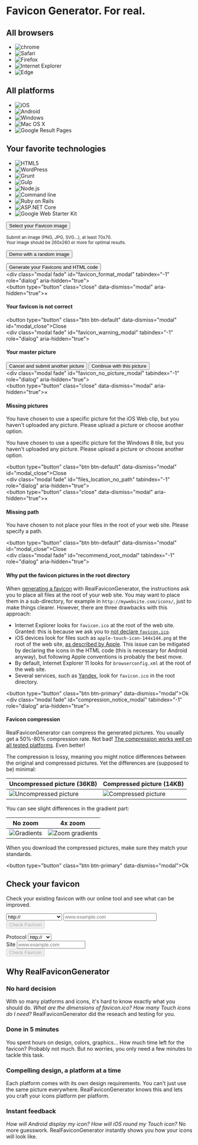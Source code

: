 <div class="col-md-12"> <h1>Favicon Generator. For real.</h1> <div class="homepage_full_form"> <div class="tech_list_container"> <div class="tech_list"> <h2> All browsers </h2> <ul> <li><img src="/homepage_icons/browsers/chrome.png" srcset="/homepage_icons/browsers/chrome_2x.png 2x" title="Chrome" alt="chrome"></li><li><img src="/homepage_icons/browsers/safari.png" srcset="/homepage_icons/browsers/safari_2x.png 2x" title="Safari" alt="Safari"></li><li><img src="/homepage_icons/browsers/firefox.png" srcset="/homepage_icons/browsers/firefox_2x.png 2x" title="Firefox" alt="Firefox"></li><li><img src="/homepage_icons/browsers/ie.png" srcset="/homepage_icons/browsers/ie_2x.png 2x" title="Internet Explorer" alt="Internet Explorer"></li><li><img src="/homepage_icons/browsers/edge.png" srcset="/homepage_icons/browsers/edge_2x.png 2x" title="Edge" alt="Edge"></li></ul> <h2> All platforms </h2> <ul> <li> <img src="/homepage_icons/platforms/ios_13.png" srcset="/homepage_icons/platforms/ios_13_2x.png 2x" title="iOS" alt="iOS"> </li><li> <img src="/homepage_icons/platforms/android.png" srcset="/homepage_icons/platforms/android_2x.png 2x" title="Android" alt="Android"> </li><li> <img src="/homepage_icons/platforms/windows.png" srcset="/homepage_icons/platforms/windows_2x.png 2x" title="Windows" alt="Windows"> </li><li> <img src="/homepage_icons/platforms/mac_os_x.png" srcset="/homepage_icons/platforms/mac_os_x_2x.png 2x" title="Mac OS X" alt="Mac OS X"> </li><li> <img src="/homepage_icons/platforms/google.png" srcset="/homepage_icons/platforms/google_2x.png 2x" title="Google Result Pages" alt="Google Result Pages"> </li></ul> <h2> Your favorite technologies </h2> <ul> <li> <img src="/homepage_icons/technologies/html5.png" srcset="/homepage_icons/technologies/html5_2x.png 2x" title="HTML5" alt="HTML5"> </li><li> <img src="/homepage_icons/technologies/wordpress.png" srcset="/homepage_icons/technologies/wordpress_2x.png 2x" title="WordPress" alt="WordPress"> </li><li> <img src="/homepage_icons/technologies/grunt.png" srcset="/homepage_icons/technologies/grunt_2x.png 2x" title="Grunt" alt="Grunt"> </li><li> <img src="/homepage_icons/technologies/gulp.png" srcset="/homepage_icons/technologies/gulp_2x.png 2x" title="Gulp" alt="Gulp"> </li><li> <img src="/homepage_icons/technologies/node.png" srcset="/homepage_icons/technologies/node_2x.png 2x" title="Node.js" alt="Node.js"> </li><li> <img src="/homepage_icons/technologies/command-line.png" srcset="/homepage_icons/technologies/command-line_2x.png 2x" title="Command line" alt="Command line"> </li><li> <img src="/homepage_icons/technologies/ror.png" srcset="/homepage_icons/technologies/ror_2x.png 2x" title="Ruby on Rails" alt="Ruby on Rails"> </li><li> <img src="/homepage_icons/technologies/aspnet.png" srcset="/homepage_icons/technologies/aspnet_2x.png 2x" title="ASP.NET Core" alt="ASP.NET Core"> </li><li> <img src="/homepage_icons/technologies/google-web-starter-kit.png" srcset="/homepage_icons/technologies/google-web-starter-kit_2x.png 2x" title="Google Web Starter Kit" alt="Google Web Starter Kit"> </li></ul> </div></div><div> <form id="favicon_uploader_form" style="position: relative;"> <div id="favicon_uploader"> <button type="button" id="select_favicon_picture_button" class="btn btn-lg btn-primary" style="position: relative; z-index: 0;"> Select your Favicon image </button> <p> <small> Submit an image (PNG, JPG, SVG...), at least 70x70. <br>Your image should be 260x260 or more for optimal results. </small> </p><span id="demo_favicon_uploader"> <div> <button type="button" id="favicon_demo_button" class="btn btn-default btn-lg"> Demo with a random image </button> </div></span> </div><div id="p1eg2s5sl2ivo11hg150j1qe71gis0_html5_container" class="plupload html5" style="position: absolute; background: transparent; width: 399px; height: 46px; overflow: hidden; z-index: -1; opacity: 0; top: 0px; left: 0px;"> <input id="p1eg2s5sl2ivo11hg150j1qe71gis0_html5" style="font-size: 999px; position: absolute; width: 100%; height: 100%;" type="file" accept="image/png,image/jpeg,image/gif,image/svg+xml"> </div></form> <div class="progress progress-striped active" id="favicon_upload_progress" style="display: none"> <div id="favicon_upload_progress_bar" class="progress-bar" role="progressbar" aria-valuenow="0" aria-valuemin="0" aria-valuemax="100" style="width: 0%;"> <span class="sr-only">0% completed</span> </div></div><div id="favicon_form_container" style="display: none"> <form role="form" id="favicon_form" action="/start_favicon_generation" method="post"> <div id="desktop_favicon" class="alert alert-info"> <h2>Favicon for Desktop Browsers and Google Result Pages</h2> <p> The classic favicon is used by desktop browsers and other platforms. For example, search engines such as Google and Yandex are showing this icon in their search results. </p><div class="row desktop-favicon-previews"> <div class="col-md-3"> <h3>Desktop browsers</h3> <h4> Default theme </h4> <div id="desktop_icon_editor" class="desktop_editor_preview"></div><h4> Dark theme / Incognito </h4> <div id="desktop_icon_editor_dark_mode" class="desktop_editor_preview"></div></div><div class="col-md-9"> <h3>Google result pages</h3> <div class="row"> <div class="col-md-8"> <h4> Desktop </h4> <div id="desktop_icon_editor_google_desktop" class="desktop_editor_preview"> </div></div><div class="col-md-4"> <h4> Mobile </h4> <div id="desktop_icon_editor_google_mobile" class="desktop_editor_preview"> </div></div></div></div></div><div id="desktop_favicon_icon_settings"> <p> The favicon for desktop browsers is often the web site logo itself. However, a lack of contrast with the tabs or Google result pages can disrupts the appearance of the icon. Adding a solid background can make your favicon more resilient. </p><div class="radio"> <label> <input type="radio" name="desktop_favicon_design" id="desktop_favicon_raw" value="raw" checked=""> Use the original image as is. </label> </div><div class="radio"> <label> <input type="radio" name="desktop_favicon_design" id="desktop_favicon_background" value="background"> <span>Add margins and a plain background.</span> </label> <div class="form-inline"> <div class="form-group"> <label for="desktop_favicon_background_color">Background color</label> <input type="text" class="form-control" value="#333333" id="desktop_favicon_background_color" name="desktop_favicon_background_color" data-color="rgb(51, 51, 51)" disabled=""> </div><div class="form-group"> <label for="desktop_background_radius">Background radius</label> <span id="desktop_background_radius_container"> <input type="text" id="desktop_background_radius" name="desktop_background_radius" value="" data-slider-min="0" data-slider-max="20" data-slider-step="1" data-slider-value="9" data-slider-orientation="horizontal" data-slider-selection="before" data-slider-tooltip="hide"> </span> </div><div class="form-group"> <label for="desktop_image_size">Image size</label> <span id="desktop_image_size_container"> <input type="text" id="desktop_image_size" name="desktop_image_size" value="" data-slider-min="5" data-slider-max="10" data-slider-step="1" data-slider-value="8" data-slider-orientation="horizontal" data-slider-selection="before" data-slider-tooltip="hide"> </span> </div></div></div></div></div><div id="ios_favicon" class="alert alert-info"> <h2>Favicon for iOS - Web Clip</h2> <p>iPhone and iPad users can pin your web site on their home screen. The link looks like a native app. </p><div class="media"> <span class="pull-left"> <div class="media_object"> <div id="ios_favicon_icon_sample_container" class="favicon_preview_container"> <img id="ios_favicon_home_screen" src="/ios_home_screen.png" alt="iOS home screen"> <div id="ios_favicon_icon_black_background" class="ios_favicon_preview"></div><div id="ios_favicon_icon_background" class="ios_favicon_preview" style="display: none"></div><canvas id="ios_favicon_preview" class="ios_favicon_preview ios_favicon_preview_picture"></canvas> <canvas id="ios_favicon_dedicated_preview" class="ios_favicon_preview ios_favicon_preview_picture" style="display:none"></canvas> <img id="ios_favicon_home_screen_transparent_window" src="/ios_home_screen_transparent_window.png" alt="iOS home screen"> </div></div></span> <div id="ios_favicon_icon_settings" class="media-body"> <ul class="nav nav-tabs"> <li class="active" id="ios_settings_sub_form_tab"> <a href="#ios_main_settings_sub_form" data-toggle="tab" id="ios_main_settings_sub_form_link">Settings</a> </li><li id="ios_assets_sub_form_tab"> <a href="#ios_assets_sub_form" data-toggle="tab" id="ios_assets_sub_form_link">Assets</a> </li><li id="ios_dedicated_picture_sub_form_tab"> <a href="#ios_dedicated_picture_sub_form" data-toggle="tab" id="ios_dedicated_picture_sub_form_link">Dedicated picture</a> </li></ul> <div class="tab-content"> <div class="tab-pane fade in active" id="ios_main_settings_sub_form"> <p id="ios_favicon_notice_transparent">Your favicon is transparent. This is usually a good thing, but not for iOS Web Clips which are supposed to be opaque. Look at the sample on the left, this is how a user would see your favicon as a Web Clip on his device. What to do about this? </p><p id="ios_favicon_notice_opaque">Your favicon is not transparent. This is a good thing for iOS Web Clips. Yet, web clip corners are rounded. Depending of your favicon, it may disrupt its design. For example, if your favicon features a square border, it will be cut at the corners. Look at the sample on the left and check how your favicon will be rendered on iOS. What do you want to do? </p><div class="radio"> <label> <input type="radio" name="ios_favicon_policy" id="ios_favicon_do_nothing" value="no_change" checked=""> Use the original favicon as is. <span id="transparent_web_clip_notice">iOS will fill the transparent regions with black.</span> </label> </div><div class="radio"> <label> <input type="radio" name="ios_favicon_policy" id="ios_favicon_background" value="background_and_margin"> <span id="ios_favicon_background_transparent">Add a solid, plain background to fill the transparent regions.</span> <span id="ios_favicon_background_opaque">Add margins and a plain background.</span> </label> <div class="form-inline" id="ios_background_color_form"> <label for="ios_favicon_background_color">Background color</label> <input type="text" class="form-control" value="#ffffff" id="ios_favicon_background_color" name="ios_favicon_background_color" data-color="rgb(0, 0, 0)" disabled=""> <span class="pick_color_notice">Tip: You can pick a color directly from the preview.</span> </div><div class="form-inline"> <label for="ios_margin_size">Margin size (for a 57x57 icon)</label> <span id="ios_margin_size_container"> <input type="text" id="ios_margin_size" name="ios_margin_size" value="" data-slider-min="0" data-slider-max="15" data-slider-step="1" data-slider-value="4" data-slider-orientation="horizontal" data-slider-selection="before" data-slider-tooltip="show"> </span> </div></div></div><div class="tab-pane fade" id="ios_assets_sub_form"> <p>We always create a single, high resolution, one-size-fits-all icon. Everything else is optional. </p><p> </p><h3>iOS 7 and Later</h3> <div class="checkbox"> <label> <input type="checkbox" name="ios_generated_icons_ios7" id="ios_generated_icons_ios7"> Create all icons for iOS 7 and later </label> </div><h3>iOS 6 and Prior</h3> <div class="checkbox"> <label> <input type="checkbox" name="ios_generated_icons_ios6" id="ios_generated_icons_ios6"> Create all icons for iOS 6 and prior </label> </div><h3>Miscellaneous</h3> <div class="checkbox"> <label> <input type="checkbox" name="ios_declare_only_one" id="ios_declare_only_one" checked=""> In the HTML, declare only the icon with the highest resolution </label> </div><div class="checkbox"> <label> <input type="checkbox" name="ios_generate_precomposed_icons" id="ios_generate_precomposed_icons"> Generate the corresponding precomposed icons </label> </div></div><div class="tab-pane fade" id="ios_dedicated_picture_sub_form"> <div class="row pick_picture_pictures_container"> <div class="col-md-4"> <p> If your master picture does not fit iOS well, you can submit a picture designed especially for iOS. </p><div class="form-group pick_picture_button_container" id="ios_favicon_pick_picture_container"> <button type="button" class="btn btn-primary" id="ios_favicon_pick_picture_button">Pick picture for iOS</button> </div></div><div class="col-md-4"> <div class="radio"> <label> <input type="radio" name="ios_picture" id="ios_picture_general_radio" value="general" checked=""> Master picture<br><img id="ios_picture_general" class="master_picture_thumbnail"> </label> </div></div><div class="col-md-4"> <div class="radio" id="ios_picture_dedicated_container" style="display:none"> <label> <input type="radio" name="ios_picture" id="ios_picture_dedicated_radio" value="dedicated"> Dedicated picture<br><img id="ios_picture_dedicated" class="master_picture_thumbnail"> </label> </div><img id="ios_picture_dedicated_spinner" class="dedicated_picture_spinner" src="/spinner.gif" style="display:none"> </div></div></div></div></div></div></div><div id="illustrations" class="alert alert-warning"> <div class="row"> <div class="col-md-12"> <h2>Toubles with your illustrations and visuals?</h2> <div class="row"> <div class="col-md-10"> <p class="lead"> Your favicon will ready in a minute. What about your illustrations? </p><p class="lead"> Your website probably needs illustrations and visuals. We are working on something new and would like to know if this is what you need. </p><p> <a class="btn btn-warning btn-lg" href="https://philippebernard246806.typeform.com/to/Jmb4LHZs" target="_blank"> Take the survey </a> </p></div><div class="col-md-2"> <img class="img-responsive" src="/assets/images/testing/confused.png"> </div></div></div></div></div><div id="android_favicon" class="alert alert-info"> <h2>Favicon for Android Chrome</h2> <p>Add to Homescreen is a also a feature of Android Chrome. Your visitors can mix their natives apps and web bookmarks. </p><div class="media"> <span class="pull-left"> <div class="media_object"> <div id="android_favicon_icon_sample_container" class="favicon_preview_container" data-view="homescreen"> <img id="android_favicon_home_screen" src="/android_home_screen.png" alt="Android home screen"> <div class="android_favicon_preview android_favicon_preview_container_background" style="display:none"></div><canvas class="android_favicon_preview android_favicon_preview_picture android_favicon_plain_preview"></canvas> <canvas class="android_favicon_preview android_favicon_preview_picture android_favicon_plain_dedicated_preview" style="display:none"></canvas> <canvas class="android_favicon_preview android_favicon_preview_picture android_favicon_with_shadow_preview" style="display:none"></canvas> <canvas class="android_favicon_preview android_favicon_preview_picture android_favicon_with_shadow_dedicated_preview" style="display:none"></canvas> <img id="android_favicon_home_screen_transparent_icon" src="/android_home_screen_transparent_window.png?v=20160712" alt="Android home screen"> <span id="android_favicon_caption" class="android_app_name_caption">My app</span> </div><div id="android_switcher_sample_container" class="favicon_preview_container" data-view="switcher" style="display:none"> <img id="android_switcher" src="/android_switcher.png" alt="Android switcher"> <div id="android_theme_bar_preview"></div><img id="android_theme_bar_preview_cross_light" class="android_theme_bar_preview_cross" src="/android_switcher_cross_light.png" alt="Android Chrome Switcher - Light cross" style="display: none"> <img id="android_theme_bar_preview_cross_dark" class="android_theme_bar_preview_cross" src="/android_switcher_cross_dark.png" alt="Android Chrome Switcher - dark cross"> <img id="android_theme_bar_preview_icon_browser" class="android_theme_bar_preview_icon" src="/android_theme_icon_browser.png" alt="Android Chrome Switcher - Browser icon" style="display: none"> <img id="android_theme_bar_preview_icon_standalone" class="android_theme_bar_preview_icon" src="/android_theme_icon_standalone.png" alt="Android Chrome Switcher - Standalone icon"> <span id="android_theme_bar_preview_title_browser" class="android_theme_bar_preview_title android_black_or_white_text">Chrome</span> <span id="android_theme_bar_preview_title_standalone" class="android_theme_bar_preview_title android_black_or_white_text android_app_name_caption" style="display: none">My app</span> <img id="android_theme_navigation" src="/android_chrome_theme_navigation.png" alt="Android Chrome Switcher - Navigation" style="display: none"> </div><div id="android_splash_sample_container" class="favicon_preview_container" data-view="splashscreen" style="display:none"> <img id="android_favicon_splash_screen" src="/android_splash_screen.png" srcset="/android_splash_screen_2x.png 2x" alt="Android splash screen"> <div class="android_favicon_preview android_favicon_preview_container_background" style="display:none"></div><canvas class="android_favicon_preview android_favicon_preview_picture android_favicon_plain_preview"></canvas> <canvas class="android_favicon_preview android_favicon_preview_picture android_favicon_plain_dedicated_preview" style="display:none"></canvas> <canvas class="android_favicon_preview android_favicon_preview_picture android_favicon_with_shadow_preview" style="display:none"></canvas> <canvas class="android_favicon_preview android_favicon_preview_picture android_favicon_with_shadow_dedicated_preview" style="display:none"></canvas> <span id="android_splash_title" class="android_black_or_white_text android_app_name_caption"></span> </div></div><div id="android_preview_switcher"> <span class="btn-group" role="group"> <button id="android_chome_homescreen_button" type="button" class="btn btn-primary active" data-toggle="button" aria-pressed="true" autocomplete="off">Home</button> <button id="android_chome_switcher_button" type="button" class="btn btn-primary" data-toggle="button" aria-pressed="false" autocomplete="off">Switcher</button> <button id="android_chome_splashscreen_button" type="button" class="btn btn-primary" data-toggle="button" aria-pressed="false" autocomplete="off">Splash</button> </span> </div></span> <div id="android_favicon_icon_settings" class="media-body"> <ul class="nav nav-tabs"> <li class="active" id="android_settings_sub_form_tab"> <a href="#android_main_settings_sub_form" data-toggle="tab" id="android_main_settings_sub_form_link">Main settings</a> </li><li id="android_options_sub_form_tab"> <a href="#android_options_sub_form" data-toggle="tab" id="android_options_sub_form_link">Options</a> </li><li id="android_assets_sub_form_tab"> <a href="#android_assets_sub_form" data-toggle="tab" id="android_assets_sub_form_link">Assets</a> </li><li id="android_dedicated_picture_sub_form_tab"> <a href="#android_dedicated_picture_sub_form" data-toggle="tab" id="android_dedicated_picture_sub_form_link">Dedicated picture</a> </li></ul> <div class="tab-content"> <div class="tab-pane fade in active" id="android_main_settings_sub_form"> <p> Android is flexible regarding icon design. However, it automatically rounds icons which can be bad news if your icon needs square corners. Also, make sure your favicon will always be prominent, whatever the background. Use the options below to find the best fit. </p><div class="radio"> <label> <input type="radio" name="android_icon_aspect" id="android_icon_aspect_no_change" value="no_change" checked=""> No change, keep the master picture as it is. </label> </div><div class="radio"> <label> <input type="radio" name="android_icon_aspect" id="android_icon_aspect_background_and_margin" value="background_and_margin"> <span id="android_favicon_background_transparent">Add a solid, plain background to fill the transparent regions.</span> <span id="android_favicon_background_opaque">Add margins and a plain background.</span> </label> </div><div class="form-inline" id="android_background_color_form"> <label for="android_background_color">Background color</label> <input type="text" class="form-control color_field" value="#ffffff" id="android_background_color" name="android_background_color" data-color="rgb(0, 0, 0)" disabled="disabled" data-scoped-field="android-color"> <span class="pick_color_notice">Tip: You can pick a color directly from the preview.</span> </div><div class="form-inline"> <label for="android_margin_size">Margin size (for a 96x96 icon)</label> <span id="android_margin_size_container"> <input type="text" id="android_margin_size" name="android_margin_size" value="" data-slider-min="0" data-slider-max="20" data-slider-step="1" data-slider-value="8" data-slider-orientation="horizontal" data-slider-selection="before" data-slider-tooltip="show"> </span> </div><div class="radio"> <label> <input type="radio" name="android_icon_aspect" id="android_icon_aspect_shadow" value="shadow"> Apply a slight drop shadow, similar to official Google apps (Gmail, Play Store, YouTube...). </label> </div><div class="form-inline" id="android_app_name_form"> <label for="android_app_name">App name</label> <input type="text" class="form-control app_name_field" value="" id="android_app_name" name="android_app_name" placeholder="My App"> </div><div class="form-inline" id="android_theme_color_form"> <label for="android_theme_color">Theme color</label> <input type="text" class="form-control color_field" value="#ffffff" id="android_theme_color" name="android_theme_color" data-color="rgb(0, 0, 0)" data-scoped-field="android-color"> <span class="pick_color_notice">Starting with Android Lollipop, you can customize the color of the task bar in the switcher.</span> </div></div><div class="tab-pane fade" id="android_options_sub_form"> <p> Android Chrome M39 introduces a manifest that helps you refine the behavior of the Add to Homescreen link. </p><div class="radio"> <label> <input type="radio" name="android_manifest_app_mode" id="android_manifest_app_mode_browser" value="browser"> Browser. In this mode, when the user clicks the link, Android Chrome behaves as if the page was opened like any regular web site. </label> </div><div class="radio"> <label> <input type="radio" name="android_manifest_app_mode" id="android_manifest_app_mode_standalone" value="standalone" checked=""> Standalone. In this mode, Android Chrome gives a little more "native" style to the opened page. In particular, it lets you enforce the start URL and screen orientation. It also remove the navigation bar and gives your web site its own tab in the task switcher. </label> </div><div class="form-inline" id="android_start_url_form"> <label for="android_start_url">Start URL</label> <input type="text" class="form-control" value="" id="android_start_url" name="android_start_url" placeholder="http://example.com"> <span class="pick_color_notice">Typically, your homepage. Use this field to override the URL of the bookmarked page.</span> </div>Orientation <div class="radio"> <label> <input type="radio" name="android_screen_orientation" id="android_screen_orientation_none" value="not_set" disabled="disabled" checked=""> Not specified. Android Chrome will behave as it usually does when the user rotates his/her device. </label> </div><div class="radio"> <label> <input type="radio" name="android_screen_orientation" id="android_screen_orientation_portrait" value="portrait" disabled="disabled"> Force screen orientation to Portrait. </label> </div><div class="radio"> <label> <input type="radio" name="android_screen_orientation" id="android_screen_orientation_landscape" value="landscape" disabled="disabled"> Force screen orientation to Landscape. </label> </div></div><div class="tab-pane fade" id="android_assets_sub_form"> <h3>Modern versions</h3> <p>Android Chrome 39 and later</p><div class="radio"> <label> <input type="radio" name="android_lollipop_icons" id="android_lollipop_icons_recommended" value="recommended" checked=""> Create only recommended, high resolution icons </label> </div><div class="radio"> <label> <input type="radio" name="android_lollipop_icons" id="android_lollipop_icons_all" value="all"> Create all documented icons </label> </div><h3>Legacy versions</h3> <p>Android Chrome 38 and prior</p><div class="checkbox"> <label> <input type="checkbox" name="android_generate_legacy_icon" id="android_generate_legacy_icon"> Declare the icon in the HTML code <span class="help-block">If you don't, Chrome uses the Apple Touch icon</span> </label> </div></div><div class="tab-pane fade" id="android_dedicated_picture_sub_form"> <div class="row"> <div class="col-md-4"> <p> If your master picture does not fit Android well, you can submit a picture designed especially for Android. </p><div class="form-group" id="android_chrome_favicon_pick_picture_container"> <button type="button" class="btn btn-primary" id="android_chrome_favicon_pick_picture_button">Pick picture for Android Chrome</button> </div></div><div class="col-md-4"> <div class="radio"> <label> <input type="radio" name="android_chrome_picture" id="android_chrome_picture_general_radio" value="general" checked=""> Master picture<br><img id="android_chrome_picture_general" class="master_picture_thumbnail"> </label> </div></div><div class="col-md-4"> <div class="radio" id="android_chrome_picture_dedicated_container" style="display:none"> <label> <input type="radio" name="android_chrome_picture" id="android_chrome_picture_dedicated_radio" value="dedicated"> Dedicated picture<br><img id="android_chrome_picture_dedicated" class="master_picture_thumbnail"> </label> </div><img id="android_chrome_picture_dedicated_spinner" class="dedicated_picture_spinner" src="/spinner.gif" style="display:none"> </div></div></div></div></div></div></div><div id="w8_favicon" class="alert alert-info"> <h2>Windows Metro</h2> <p>Windows 8 and 10 users can pin your web site on their desktop. Your site appears as a tile, just like a native Windows app. </p><div class="media"> <span class="pull-left"> <div class="media_object"> <div id="w8_favicon_sample_container" class="favicon_preview_container"> <img id="w8_home_screen" src="/w8_home_screen.png" alt="Windows 8 home screen"> <span id="w8_favicon_background" alt="Windows 8 favicon background" style="background: linear-gradient(to right, rgb(184, 70, 37) 0%, rgb(222, 85, 45) 100%);"></span> <canvas id="w8_favicon_plain_preview" class="w8_favicon_preview" alt="Windows 8 favicon sample"></canvas> <canvas id="w8_favicon_saturated_preview" class="w8_favicon_preview" style="display: none" alt="Windows 8 saturated favicon sample"></canvas> <canvas id="w8_favicon_plain_dedicated_preview" class="w8_favicon_preview" style="display: none" alt="Windows 8 favicon sample"></canvas> <canvas id="w8_favicon_saturated_dedicated_preview" class="w8_favicon_preview" style="display: none" alt="Windows 8 saturated favicon sample"></canvas> </div></div></span> <div id="w8_favicon_settings" class="media-body"> <ul class="nav nav-tabs"> <li class="active" id="w8_settings_sub_form_tab"> <a href="#w8_main_settings_sub_form" data-toggle="tab" id="w8_main_settings_sub_form_link">Settings</a> </li><li id="w8_assets_sub_form_tab"> <a href="#w8_assets_sub_form" data-toggle="tab" id="w8_assets_sub_form_link">Assets</a> </li><li id="w8_dedicated_picture_sub_form_tab"> <a href="#w8_dedicated_picture_sub_form" data-toggle="tab" id="w8_dedicated_picture_sub_form_link">Dedicated picture</a> </li></ul> <div class="tab-content"> <div class="tab-pane fade in active" id="w8_main_settings_sub_form"> <p>Transparent pictures make better tiles. Look at the sample on the left and check that your tile looks good. You can also choose the background of the tile. </p><label for="w8_favicon_background_color">Use this color (preferably, choose one <a href="/faq#windows_8_tile_colors" target="_blank">suggested for the Windows Metro UI</a>):</label> <div class="form-inline"> <input type="text" class="form-control" value="#da532c" id="w8_favicon_background_color" name="w8_favicon_background_color" data-color="#e51400"> <div class="btn-group" id="w8_favicon_suggested_colors"> <button type="button" style="background-color: #00aba9" class="btn btn-primary">Teal</button> <button type="button" style="background-color: #2b5797" class="btn btn-primary">Dark Blue</button> <button type="button" style="background-color: #9f00a7" class="btn btn-primary">Light Purple</button> <button type="button" style="background-color: #603cba" class="btn btn-primary">Dark Purple</button> <button type="button" style="background-color: #b91d47" class="btn btn-primary">Dark Red</button> <button type="button" style="background-color: #da532c" class="btn btn-primary">Dark Orange</button> <button type="button" style="background-color: #ffc40d" class="btn btn-primary">Yellow</button> <button type="button" style="background-color: #00a300" class="btn btn-primary">Green</button> <button type="button" style="background-color: #2d89ef" class="btn btn-primary">Blue</button> </div></div><div class="radio"> <label> <input type="radio" name="w8_favicon_policy" id="w8_favicon_do_nothing" value="no_change" checked=""> Use the original favicon as is. </label> </div><div class="radio" id="w8_favicon_saturated_picture_checkbox"> <label> <input type="radio" name="w8_favicon_policy" id="w8_favicon_saturated_picture" value="white_silhouette"> Use a white silhouette version of the favicon. Works well with pictures with significant transparent regions. </label> </div></div><div class="tab-pane fade" id="w8_assets_sub_form"> <h3>Windows 8.0 / IE 10</h3> <div class="checkbox"> <label> <input type="checkbox" name="w8_w80_ie10_tile_icon" id="w8_w80_ie10_tile_icon"> Medium, square icon, declared with two HTML markups </label> </div><h3>Windows 8.1 and 10 / IE 11 and Edge</h3> <p>These icons are declared in a dedicated <code>browserconfig.xml</code> file, generated along with the icons. </p><div class="row"> <div class="col-md-3"> <div class="checkbox"> <label> <input type="checkbox" name="w8_w10_ie11_tile_icon_small" id="w8_w10_ie11_tile_icon_small"> Small, square icon </label> </div></div><div class="col-md-3"> <div class="checkbox"> <label> <input type="checkbox" name="w8_w10_ie11_tile_icon_medium" id="w8_w10_ie11_tile_icon_medium" checked=""> Medium, square icon </label> </div></div><div class="col-md-3"> <div class="checkbox"> <label> <input type="checkbox" name="w8_w10_ie11_tile_icon_big" id="w8_w10_ie11_tile_icon_big"> Big, square icon </label> </div></div><div class="col-md-3"> <div class="checkbox"> <label> <input type="checkbox" name="w8_w10_ie11_tile_icon_rectangle" id="w8_w10_ie11_tile_icon_rectangle"> Rectangular icon </label> </div></div></div></div><div class="tab-pane fade" id="w8_dedicated_picture_sub_form"> <div class="row"> <div class="col-md-4"> <p> If your master picture does not fit Windows well, you can submit a picture designed especially for Windows. </p><div class="form-group" id="w8_favicon_pick_picture_container"> <button type="button" class="btn btn-primary" id="w8_favicon_pick_picture_button">Pick picture for Windows</button> </div></div><div class="col-md-4"> <div class="radio"> <label> <input type="radio" name="w8_picture" id="w8_picture_general_radio" value="general" checked=""> Master picture<br><img id="w8_picture_general" class="master_picture_thumbnail"> </label> </div></div><div class="col-md-4"> <div class="radio" id="w8_picture_dedicated_container" style="display:none"> <label> <input type="radio" name="w8_picture" id="w8_picture_dedicated_radio" value="dedicated"> Dedicated picture<br><img id="w8_picture_dedicated" class="master_picture_thumbnail"> </label> </div><img id="w8_picture_dedicated_spinner" class="dedicated_picture_spinner" src="/spinner.gif" style="display:none"> </div></div></div></div></div></div></div><div class="alert alert-info" id="safari_pinned_tab"> <h2>macOS Safari</h2> <p> Safari implements pinned tabs and takes advantage of the MacBook Touch Bar. This feature relies on an SVG icon. This icon must be monochrome and Safari does the rest. </p><div class="progress progress-striped active" id="safari_pinned_tab_progress"> <div class="progress-bar" role="progressbar" aria-valuenow="100" aria-valuemin="0" aria-valuemax="100" style="width: 100%"> <span class="sr-only"></span> </div></div><div id="safari_pinned_tab_content" class="media" style="display:none"> <div class="media"> <span class="pull-left"> <div class="media_object"> <div id="safari_pinned_tab_preview_container" class="favicon_preview_free_height_container"> <h4>Pinned tab - No focus</h4> <div class="safari_pinned_tab_single_preview" id="safari_pinned_tab_no_focus"> <img src="/editor/safari_pinned_tab/no_focus.png" class="safari_pinned_tab_single_preview_background_image"> <div class="safari_pinned_tab_background" id="safari_pinned_tab_no_focus_background"></div><img class="safari_pinned_tab_single_preview_mask" id="safari_pinned_tab_no_focus_mask"> </div><h4>Pinned tab - Focus</h4> <div class="safari_pinned_tab_single_preview" id="safari_pinned_tab_focus"> <img src="/editor/safari_pinned_tab/focus.png" class="safari_pinned_tab_single_preview_background_image"> <div class="safari_pinned_tab_background" id="safari_pinned_tab_focus_background"></div><img class="safari_pinned_tab_single_preview_mask" id="safari_pinned_tab_focus_mask"> </div><h4>Touch Bar</h4> <div class="safari_pinned_tab_single_preview" id="safari_touch_bar"> <div id="safari_touch_bar_background_color"></div><img src="/editor/safari_pinned_tab/touch_bar.png" class="safari_pinned_tab_single_preview_background_image"> <img id="safari_touch_bar_image"> </div></div></div></span> <div class="media-body"> <ul class="nav nav-tabs"> <li class="active" id="safari_pinned_tab_settings_sub_form_tab"> <a href="#safari_pinned_tab_main_settings_sub_form" data-toggle="tab" id="safari_pinned_tab_main_settings_sub_form_link">Settings</a> </li><li id="safari_pinned_tab_dedicated_picture_sub_form_tab"> <a href="#safari_pinned_tab_dedicated_picture_sub_form" data-toggle="tab" id="safari_pinned_tab_dedicated_picture_sub_form_link">Dedicated picture</a> </li></ul> <div class="tab-content"> <div class="tab-pane fade in active tab_content" id="safari_pinned_tab_main_settings_sub_form"> <div class="radio" id="safari_pinned_tab_policy_silhouette_container"> <label> <input type="radio" name="safari_pinned_tab_policy" id="safari_pinned_tab_policy_silhouette" value="silhouette"> Use a silhouette of the original image. Works well with pictures with significant transparent regions. </label> </div><div class="radio"> <label> <input type="radio" name="safari_pinned_tab_policy" id="safari_pinned_tab_policy_black_and_white" value="black_and_white"> Turn your picture into a monochrome icon. Play with the threshold to get the best result. </label> <span> <input type="text" id="safari_pinned_tab_threshold" name="safari_pinned_tab_threshold" value="" data-slider-min="0" data-slider-max="9" data-slider-step="1" data-slider-value="5" data-slider-orientation="horizontal" data-slider-selection="before"> </span> </div><div class="radio"> <label> <input type="radio" name="safari_pinned_tab_policy" id="safari_pinned_tab_policy_no_icon" value="do_nothing"> No icon. Safari uses the first letter of your domain name to create a default icon. You should use this option if your site absolutely needs to be W3C compliant. </label> </div><div class="form-inline" id="safari_pinned_tab_theme_color_container"> <label for="android_background_color">Theme color</label> <input type="text" class="form-control color_field" value="#5bbad5" id="safari_pinned_tab_theme_color" name="safari_pinned_tab_theme_color" data-color="rgb(0, 0, 0)"> </div><div id="safari_pinned_tab_elsewhere" style="display:none"> </div></div><div class="tab-pane fade" id="safari_pinned_tab_dedicated_picture_sub_form"> <div class="row"> <div class="col-md-4"> <p> If your master picture does not fit well, you can submit a picture designed especially for Safari. </p><div class="form-group" id="safari_pinned_tab_pick_picture_container"> <button type="button" class="btn btn-primary" id="safari_pinned_tab_pick_picture_button">Pick picture for Safari pinned tab</button> </div></div><div class="col-md-4"> <div class="radio"> <label> <input type="radio" name="safari_pinned_tab_picture" id="safari_pinned_tab_picture_general_radio" value="general" checked=""> Master picture<br><img id="safari_pinned_tab_picture_general" class="master_picture_thumbnail"> </label> </div></div><div class="col-md-4"> <div class="radio" id="safari_pinned_tab_picture_dedicated_container" style="display:none"> <label> <input type="radio" name="safari_pinned_tab_picture" id="safari_pinned_tab_picture_dedicated_radio" value="dedicated"> Dedicated picture<br><img id="safari_pinned_tab_picture_dedicated" class="master_picture_thumbnail"> </label> </div><img id="safari_pinned_tab_picture_dedicated_spinner" class="dedicated_picture_spinner" src="/spinner.gif" style="display:none"> </div></div></div></div></div></div></div><p></div><!-- <div class="alert alert-info" id="facebok_editor_tab"> <h2>Facebook Open Graph</h2> <div class="row"> <div class="col-md-6"> <p> Make your site ready for Facebook, the RealFaviconGenetor's way: </p><ul> <li> <strong>Generate valid Open Graph meta and image</strong> - Many tools do it wrong </li><li> <strong>Control Facebook format</strong> - We reverse-engineered Facebook Open Graph management </li><li> <strong>Preview for classic desktop, Android and iOS</strong> - So you know how your wanna-be visitors see your content on Facebook </li></ul> <p class="try-facebook-button-container"> <a type="button" class="btn btn-primary btn-lg" href="/social" target="_blank"> Try the Facebook Open Graph metadata editor </a> </p></div><div class="col-md-6"> <a href="/social" target="_blank"> <img class="img-responsive" src="/assets/images/sample/colorful/fb-editor-4.png"> </a> </div></div></div>--> <div id="favicon_options_container" class="alert alert-info"> <h2>Favicon Generator Options</h2> <ul class="nav nav-tabs"> <li class="active" id="files_location_sub_form_tab"> &lt;a href=&quot;#files_location_sub_form&quot; data-toggle=&quot;tab&quot; id=&quot;files_location_sub_form_link&quot;&gt; Path </a> </li><li id="version_sub_form_tab"> &lt;a href=&quot;#version_sub_form&quot; data-toggle=&quot;tab&quot; id=&quot;version_sub_form_link&quot;&gt;Version/Refresh</a> </li><li id="compress_sub_form_tab"> &lt;a href=&quot;#compress_sub_form&quot; data-toggle=&quot;tab&quot; id=&quot;compress_sub_form_link&quot;&gt;Compression</a> </li><li id="scale_sub_form_tab"> &lt;a href=&quot;#scale_sub_form&quot; data-toggle=&quot;tab&quot; id=&quot;scale_sub_form_link&quot;&gt;Scaling algorithm</a> </li><li id="app_name_sub_form_tab"> &lt;a href=&quot;#app_name_sub_form&quot; data-toggle=&quot;tab&quot; id=&quot;app_name_sub_form_link&quot;&gt;App name</a> </li><li id="additional_files_files_sub_form_tab"> &lt;a href=&quot;#additional_files_sub_form&quot; data-toggle=&quot;tab&quot; id=&quot;additional_file_sub_form_link&quot;&gt;Additional files</a> </li></ul> <div class="tab-content"> <div class="tab-pane fade in active" id="files_location_sub_form"> <div class="radio"> <label> <input type="radio" name="files_location" id="files_location_root" value="files_location_root" checked=""> I will place favicon files (<code>favicon.ico</code>, <code>apple-touch-icon.png</code>, etc.) at the root of my web site. <a href="#" id="recommend_root_link">Recommended</a>. </label> </div><div class="radio"> <label> <input type="radio" name="files_location" id="files_location_not_root" value="files_location_not_root"> I cannot or I do not want to place favicon files at the root of my web site. Instead I will place them here: </label> <input type="text" class="form-control" id="files_location_path" name="files_location_path" placeholder="/path/to/icons or http://myothersite.com/path/to/icons" disabled=""> </div></div><div class="tab-pane fade" id="version_sub_form"> <p> When a browser loads a favicon for the first time, it tends to cache it and to never load it again. When your web site is not new and you want to update your favicon, that can be a problem: your loyal visitors won't notice the change. A workaround is to append a version to the favicon URLs as a query parameter. </p><div class="radio"> <label> <input type="radio" name="version" id="version_no_version" value="no_version" checked=""> This is a new web site, nobody visited it yet. So there is no &quot;old&quot; favicon and no caching issue. </label> </div><div class="radio"> <label> <input type="radio" name="version" id="version_version" value="version"> The web site is already in production and many people already visited it. I want returning visitors to see my new favicon, not the old one. </label> <div class="form-inline"> <code>http://example.com/favicon.ico?</code> <input type="text" class="form-control" id="version_name" name="version_name" value="v" maxlength="10" size="10" disabled=""> <code>=</code> <input type="text" class="form-control" id="version_value" name="version_value" value="rMBM4M0wAK" disabled=""> </div></div></div><div class="tab-pane fade" id="compress_sub_form"> <div id="compression_progress_bar"> <p> Compress the favicon pictures and reduce their size by 50%-80%. <a href="#" id="compression_learn_more_link">Learn more</a> </p><div class="progress progress-striped active"> &lt;div class=&quot;progress-bar&quot; role=&quot;progressbar&quot; aria-valuenow=&quot;100&quot; aria-valuemin=&quot;100&quot; aria-valuemax=&quot;100&quot; style=&quot;width: 100%;&quot;&gt; <span class="sr-only"></span> </div></div></div><div id="compression_container" style="display:none"></div><div id="compression_error" style="display:none"> <h3>Oops!</h3> <p> Something went wrong with the compression. Sorry for this :-/ </p><p> Would you be so kind to <a href="https://github.com/RealFaviconGenerator/realfavicongenerator/issues">report an issue</a>? Please attach your master picture. </p></div><div class="compression_row_template row" style="display:none"></div><div class="compression_cell_template col-md-4" style="display:none"> <div class="radio"> <label> <input type="radio" class="compression_radio" name="compression_factor"> <strong><span class="compression_name"></span></strong> <p> Expected compression rate: <span class="expected_compression_rate"></span>% </p><p> <img class="compression_preview"> </p></label> </div></div></div><div class="tab-pane fade" id="scale_sub_form"> <div id="scale_progress_bar"> <p> We let you choose the scaling algorithm which provides the best result for your picture. Please wait a few seconds while we prepare the previews. </p><div class="progress progress-striped active"> &lt;div class=&quot;progress-bar&quot; role=&quot;progressbar&quot; aria-valuenow=&quot;100&quot; aria-valuemin=&quot;100&quot; aria-valuemax=&quot;100&quot; style=&quot;width: 100%;&quot;&gt; <span class="sr-only"></span> </div></div></div><div id="scaling_algorithms_container" style="display:none"></div><div class="scaling_algorithms_row_template row" style="display:none"></div><div class="scaling_algorithms_cell_template col-md-4" style="display:none"> <div class="radio"> <label> <input type="radio" class="algorithm_radio" name="scaling_algorithm"> <strong><span class="algorithm_name"></span></strong> <table class="table"> <thead> <tr> <th>16x16 picture</th> <th>16x16 picture, 8x zoom</th> </tr></thead> <tbody> <tr> <td> <img class="algorithm_preview"> </td><td> <img class="algorithm_zoomed_preview"> </td></tr></tbody> </table> </label> </div></div></div><div class="tab-pane fade" id="app_name_sub_form"> <p> When adding a link to the home screen, the user can choose a caption. By default, this is the bookmarked page title, which is usually fine. However, iOS and Windows 8 let you override this default value. </p><div class="radio"> <label> <input type="radio" name="app_name_type" id="app_name_type_default" value="default" checked=""> No app name, let the browser offer the page title by default. </label> </div><div class="radio"> <label> <input type="radio" name="app_name_type" id="app_name_type_specific" value="specific"> Specific app name, override the page title. </label> <input type="text" class="form-control app_name_field" id="app_name" name="app_name" placeholder="My Site" disabled=""> </div></div><div class="tab-pane fade" id="additional_files_sub_form"> <div class="checkbox"> <label> <input type="checkbox" name="readme_file" id="readme_file" value="1"> Generate <code>README.md</code>, which summarizes the package install instructions. Use this option to make the favicon package self-sufficient. </label> </div><div class="checkbox"> <label> <input type="checkbox" name="html_code_file" id="html_code_file" value="1"> Generate <code>html_code.html</code>, which contains the icons HTML markups. This file can be inlined as is in HTML documents. </label> </div></div></div></div><div id="get_favicon_container"> <button type="button" id="generate_favicon_button" class="btn-lg btn-primary">Generate your Favicons and HTML code</button> </div><input id="file_id" name="file_id" type="hidden" value=""> <input id="favicon_json_params" name="favicon_json_params" type="hidden" value=""> </form> </div>&lt;div class=&quot;modal fade&quot; id=&quot;favicon_format_modal&quot; tabindex=&quot;-1&quot; role=&quot;dialog&quot; aria-hidden=&quot;true&quot;&gt; <div class="modal-dialog"> <div class="modal-content"> <div class="modal-header"> &lt;button type=&quot;button&quot; class=&quot;close&quot; data-dismiss=&quot;modal&quot; aria-hidden=&quot;true&quot;&gt;×</button> <h4 class="modal-title">Your favicon is not correct</h4> </div><div class="modal-body" id="favicon_format_message"></div><div class="modal-footer"> &lt;button type=&quot;button&quot; class=&quot;btn btn-default&quot; data-dismiss=&quot;modal&quot; id=&quot;modal_close&quot;&gt;Close</button> </div></div></div></div>&lt;div class=&quot;modal fade&quot; id=&quot;favicon_warning_modal&quot; tabindex=&quot;-1&quot; role=&quot;dialog&quot; aria-hidden=&quot;true&quot;&gt; <div class="modal-dialog"> <div class="modal-content"> <div class="modal-header"> <h4 class="modal-title">Your master picture</h4> </div><div class="modal-body" id="favicon_warning_message"></div><div class="modal-footer"> <button type="button" class="btn btn-default" id="warning_modal_cancel">Cancel and submit another picture</button> <button type="button" class="btn btn-primary" id="warning_modal_continue">Continue with this picture</button> </div></div></div></div>&lt;div class=&quot;modal fade&quot; id=&quot;favicon_no_picture_modal&quot; tabindex=&quot;-1&quot; role=&quot;dialog&quot; aria-hidden=&quot;true&quot;&gt; <div class="modal-dialog"> <div class="modal-content"> <div class="modal-header"> &lt;button type=&quot;button&quot; class=&quot;close&quot; data-dismiss=&quot;modal&quot; aria-hidden=&quot;true&quot;&gt;×</button> <h4 class="modal-title">Missing pictures</h4> </div><div class="modal-body"> <p id="favicon_no_ios_picture_message"> You have chosen to use a specific picture fot the iOS Web clip, but you haven't uploaded any picture. Please upload a picture or choose another option. </p><p id="favicon_no_w8_picture_message"> You have chosen to use a specific picture fot the Windows 8 tile, but you haven't uploaded any picture. Please upload a picture or choose another option. </p></div><div class="modal-footer"> &lt;button type=&quot;button&quot; class=&quot;btn btn-default&quot; data-dismiss=&quot;modal&quot; id=&quot;modal_close&quot;&gt;Close</button> </div></div></div></div>&lt;div class=&quot;modal fade&quot; id=&quot;files_location_no_path&quot; tabindex=&quot;-1&quot; role=&quot;dialog&quot; aria-hidden=&quot;true&quot;&gt; <div class="modal-dialog"> <div class="modal-content"> <div class="modal-header"> &lt;button type=&quot;button&quot; class=&quot;close&quot; data-dismiss=&quot;modal&quot; aria-hidden=&quot;true&quot;&gt;×</button> <h4 class="modal-title">Missing path</h4> </div><div class="modal-body"> <p> You have chosen to not place your files in the root of your web site. Please specify a path. </p></div><div class="modal-footer"> &lt;button type=&quot;button&quot; class=&quot;btn btn-default&quot; data-dismiss=&quot;modal&quot; id=&quot;modal_close&quot;&gt;Close</button> </div></div></div></div>&lt;div class=&quot;modal fade&quot; id=&quot;recommend_root_modal&quot; tabindex=&quot;-1&quot; role=&quot;dialog&quot; aria-hidden=&quot;true&quot;&gt; <div class="modal-dialog"> <div class="modal-content"> <div class="modal-header"> <h4 class="modal-title">Why put the favicon pictures in the root directory</h4> </div><div class="modal-body"> <p>When <a href="/">generating a favicon</a> with RealFaviconGenerator, the instructions ask you to place all files at the root of your web site. You may want to place them in a sub-directory, for example in <code>http://mywebsite.com/icons/</code>, just to make things clearer. However, there are three drawbacks with this approach: </p><ul> <li>Internet Explorer looks for <code>favicon.ico</code> at the root of the web site. Granted: this is because we ask you to <a href="/faq#why_ico_not_declared">not declare <code>favicon.ico</code></a>. </li><li>iOS devices look for files such as <code>apple-touch-icon-144x144.png</code> at the root of the web site, <a href="https://developer.apple.com/library/ios/documentation/AppleApplications/Reference/SafariWebContent/ConfiguringWebApplications/ConfiguringWebApplications.html">as described by Apple</a>. This issue can be mitigated by declaring the icons in the HTML code (this is necessary for Android anyway), but following Apple conventions is probably the best move. </li><li>By default, Internet Explorer 11 looks for <code>browserconfig.xml</code> at the root of the web site. </li><li>Several services, such as <a href="http://help.yandex.com/webmaster/search-results/favicon.xml#how-to-create">Yandex</a>, look for <code>favicon.ico</code> in the root directory. </li></ul> </div><div class="modal-footer"> &lt;button type=&quot;button&quot; class=&quot;btn btn-primary&quot; data-dismiss=&quot;modal&quot;&gt;Ok</button> </div></div></div></div>&lt;div class=&quot;modal fade&quot; id=&quot;compression_notice_modal&quot; tabindex=&quot;-1&quot; role=&quot;dialog&quot; aria-hidden=&quot;true&quot;&gt; <div class="modal-dialog"> <div class="modal-content"> <div class="modal-header"> <h4 class="modal-title">Favicon compression</h4> </div><div class="modal-body"> <p>RealFaviconGenerator can compress the generated pictures. You usually get a 50%-80% compression rate. Not bad! <a href="/favicon_compatibility#compressed">The compression works well on all tested platforms</a>. Even better! </p><p>The compression is lossy, meaning you might notice differences between the original and compressed pictures. Yet the differences are (supposed to be) minimal: </p><table class="table"> <thead> <tr> <th>Uncompressed picture (36KB)</th> <th>Compressed picture (14KB)</th> </tr></thead> <tbody> <tr> <td><img class="img-responsive" src="/test_pics/uncompressed.png" alt="Uncompressed picture"></td><td><img class="img-responsive" src="/test_pics/compressed.png" alt="Compressed picture"></td></tr></tbody> </table> <p>You can see slight differences in the gradient part:</p><table class="table"> <thead> <tr> <th>No zoom</th> <th>4x zoom</th> </tr></thead> <tbody> <tr> <td><img class="img-responsive" src="/gradients_compressed.png" alt="Gradients"> </td><td><img class="img-responsive" src="/gradients_compressed_4x.png" alt="Zoom gradients"></td></tr></tbody> </table> <p> When you download the compressed pictures, make sure they match your standards. </p></div><div class="modal-footer"> &lt;button type=&quot;button&quot; class=&quot;btn btn-primary&quot; data-dismiss=&quot;modal&quot;&gt;Ok</button> </div></div></div></div></div></div><div id="check_favicon"> <h2>Check your favicon</h2> <p>Check your existing favicon with our online tool and see what can be improved.</p><div class="hidden-xs hidden-sm"> <form class="form-horizontal checker-form favicon-checker-form" method="get" action="/favicon_checker" role="form"> <div class="input-group"> <select class="form-control form-component" name="protocol" style="width:30%"> <option value="http">http://</option> <option value="https">https://</option> </select> <input type="text" class="form-control form-component" name="site" placeholder="www.example.com" style="width:50%"> <span class="input-group-btn form-component" style="width:20%"> <button type="submit" class="btn btn-primary" disabled="1">Check Favicon</button> </span> </div></form> </div><div class="visible-xs visible-sm"> <form class="checker-form favicon-checker-form" method="get" action="/favicon_checker" role="form"> <div class="form-group"> <label for="protocol">Protocol</label> <select class="form-control" name="protocol"> <option value="http">http://</option> <option value="https">https://</option> </select> </div><div class="form-group"> <label for="site">Site</label> <input type="text" class="form-control" name="site" placeholder="www.example.com"> </div><button type="submit" class="btn btn-primary" disabled="1">Check Favicon</button> </form> </div><h2>Why RealFaviconGenerator</h2> <h3>No hard decision</h3> <p> With so many platforms and icons, it's hard to know exactly what you should do. <em>What are the dimensions of favicon.ico? How many Touch icons do I need?</em> RealFaviconGenerator did the reseach and testing for you. </p><h3>Done in 5 minutes</h3> <p> You spent hours on design, colors, graphics... How much time left for the favicon? Probably not much. But no worries, you only need a few minutes to tackle this task. </p><h3>Compelling design, a platform at a time</h3> <p> Each platform comes with its own design requirements. You can't just use the same picture everywhere. RealFaviconGenerator knows this and lets you craft your icons platform per platform. </p><h3>Instant feedback</h3> <p> <em>How will Android display my icon? How will iOS round my Touch icon?</em> No more guesswork. RealFaviconGenerator instantly shows you how your icons will look like. </p></div></div></p>
